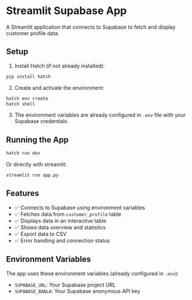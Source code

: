 # Streamlit Supabase App

A Streamlit application that connects to Supabase to fetch and display customer profile data.

## Setup

1. Install Hatch (if not already installed):
```bash
pip install hatch
```

2. Create and activate the environment:
```bash
hatch env create
hatch shell
```

3. The environment variables are already configured in `.env` file with your Supabase credentials.

## Running the App

```bash
hatch run dev
```

Or directly with streamlit:
```bash
streamlit run app.py
```

## Features

- ✅ Connects to Supabase using environment variables
- ✅ Fetches data from `customer_profile` table
- ✅ Displays data in an interactive table
- ✅ Shows data overview and statistics
- ✅ Export data to CSV
- ✅ Error handling and connection status

## Environment Variables

The app uses these environment variables (already configured in `.env`):
- `SUPABASE_URL`: Your Supabase project URL
- `SUPABASE_BABLA`: Your Supabase anonymous API key